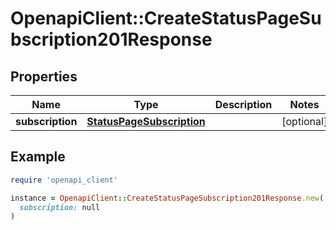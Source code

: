 # OpenapiClient::CreateStatusPageSubscription201Response

## Properties

| Name | Type | Description | Notes |
| ---- | ---- | ----------- | ----- |
| **subscription** | [**StatusPageSubscription**](StatusPageSubscription.md) |  | [optional] |

## Example

```ruby
require 'openapi_client'

instance = OpenapiClient::CreateStatusPageSubscription201Response.new(
  subscription: null
)
```

